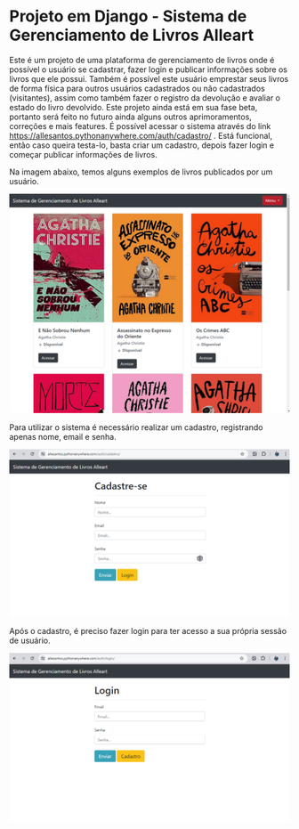 # Projeto em Django - Sistema de Gerenciamento de Livros Alleart
 
Este é um projeto de uma plataforma de gerenciamento de livros onde é possível o usuário se cadastrar, fazer login e publicar informações sobre os livros que ele possui. Também é possível este usuário emprestar seus livros de forma física para outros usuários cadastrados ou não cadastrados (visitantes), assim como também fazer o registro da devolução e avaliar o estado do livro devolvido. Este projeto ainda está em sua fase beta, portanto será feito no futuro ainda alguns outros aprimoramentos, correções e mais features. É possível acessar o sistema através do link https://allesantos.pythonanywhere.com/auth/cadastro/ . Está funcional, então caso queira testa-lo, basta criar um cadastro, depois fazer login e começar publicar informações de livros.

Na imagem abaixo, temos alguns exemplos de livros publicados por um usuário.

<img src = "https://github.com/allesantos/allesantos/blob/main/imagens/Biblioteca-Django/01.png">

Para utilizar o sistema é necessário realizar um cadastro, registrando apenas nome, email e senha.

<img src = "https://github.com/allesantos/allesantos/blob/main/imagens/Biblioteca-Django/07.png">

Após o cadastro, é preciso fazer login para ter acesso a sua própria sessão de usuário.

<img src = "https://github.com/allesantos/allesantos/blob/main/imagens/Biblioteca-Django/08.png">
